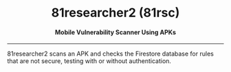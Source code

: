 <h1 align="center">
  <br>
  81researcher2 (81rsc)
</h1>

<h4 align="center">Mobile Vulnerability Scanner Using APKs</h4>

---

81researcher2 scans an APK and checks the Firestore database for rules that are not secure, testing with or without authentication.

